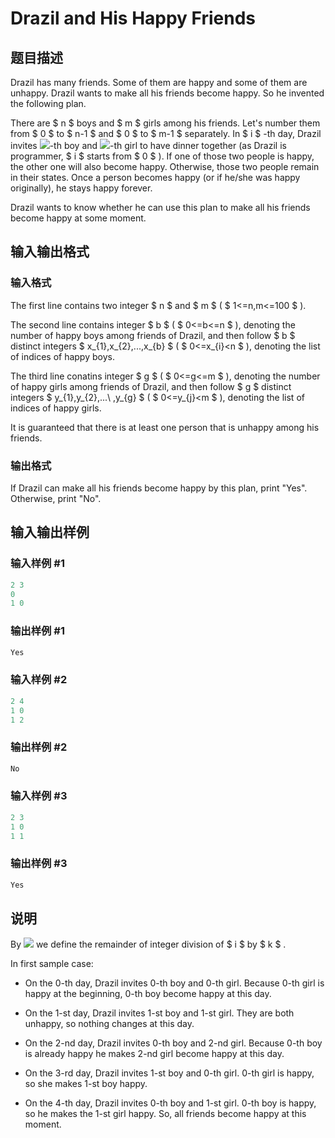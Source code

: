 # Drazil and His Happy Friends

## 题目描述

Drazil has many friends. Some of them are happy and some of them are unhappy. Drazil wants to make all his friends become happy. So he invented the following plan.

There are $ n $ boys and $ m $ girls among his friends. Let's number them from $ 0 $ to $ n-1 $ and $ 0 $ to $ m-1 $ separately. In $ i $ -th day, Drazil invites ![](https://cdn.luogu.com.cn/upload/vjudge_pic/CF515B/0da6b9a3d02abb66f05faf59011ade551446e858.png)-th boy and ![](https://cdn.luogu.com.cn/upload/vjudge_pic/CF515B/b11adea5506a14de900c875f929fb5324c4eb93f.png)-th girl to have dinner together (as Drazil is programmer, $ i $ starts from $ 0 $ ). If one of those two people is happy, the other one will also become happy. Otherwise, those two people remain in their states. Once a person becomes happy (or if he/she was happy originally), he stays happy forever.

Drazil wants to know whether he can use this plan to make all his friends become happy at some moment.

## 输入输出格式

### 输入格式

The first line contains two integer $ n $ and $ m $ ( $ 1<=n,m<=100 $ ).

The second line contains integer $ b $ ( $ 0<=b<=n $ ), denoting the number of happy boys among friends of Drazil, and then follow $ b $ distinct integers $ x_{1},x_{2},...,x_{b} $ ( $ 0<=x_{i}&lt;n $ ), denoting the list of indices of happy boys.

The third line conatins integer $ g $ ( $ 0<=g<=m $ ), denoting the number of happy girls among friends of Drazil, and then follow $ g $ distinct integers $ y_{1},y_{2},...\ ,y_{g} $ ( $ 0<=y_{j}&lt;m $ ), denoting the list of indices of happy girls.

It is guaranteed that there is at least one person that is unhappy among his friends.

### 输出格式

If Drazil can make all his friends become happy by this plan, print "Yes". Otherwise, print "No".

## 输入输出样例

### 输入样例 #1

```cpp
2 3
0
1 0

```
### 输出样例 #1

```cpp
Yes

```
### 输入样例 #2

```cpp
2 4
1 0
1 2

```
### 输出样例 #2

```cpp
No

```
### 输入样例 #3

```cpp
2 3
1 0
1 1

```
### 输出样例 #3

```cpp
Yes

```
## 说明

By ![](https://cdn.luogu.com.cn/upload/vjudge_pic/CF515B/bc360a33d2d53f2f08a31e2a137952fc77466359.png) we define the remainder of integer division of $ i $ by $ k $ .

In first sample case:

- On the 0-th day, Drazil invites 0-th boy and 0-th girl. Because 0-th girl is happy at the beginning, 0-th boy become happy at this day.

- On the 1-st day, Drazil invites 1-st boy and 1-st girl. They are both unhappy, so nothing changes at this day.

- On the 2-nd day, Drazil invites 0-th boy and 2-nd girl. Because 0-th boy is already happy he makes 2-nd girl become happy at this day.

- On the 3-rd day, Drazil invites 1-st boy and 0-th girl. 0-th girl is happy, so she makes 1-st boy happy.

- On the 4-th day, Drazil invites 0-th boy and 1-st girl. 0-th boy is happy, so he makes the 1-st girl happy. So, all friends become happy at this moment.

